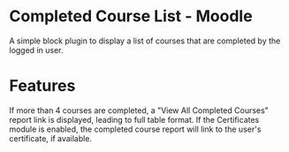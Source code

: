 # Completed Course List - Moodle

A simple block plugin to display a list of courses that are completed by the logged in user.

# Features

If more than 4 courses are completed, a "View All Completed Courses" report link is displayed, leading to full table format. If the Certificates module is enabled, the completed course report will link to the user's certificate, if available. 


